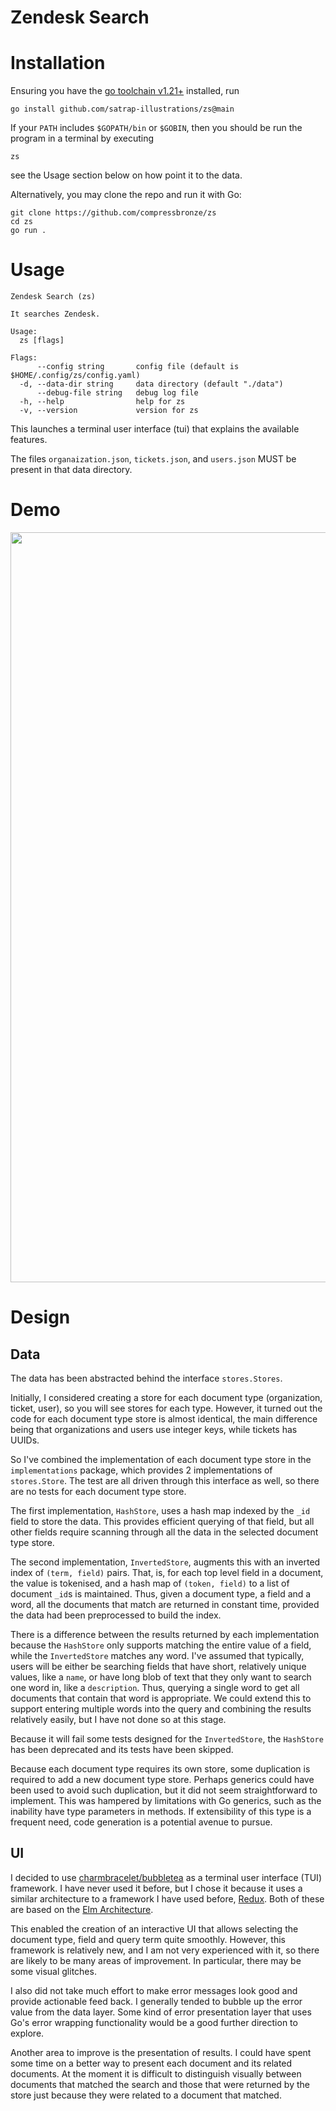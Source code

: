 Zendesk Search
===

# Installation
Ensuring you have the [go toolchain v1.21+](https://go.dev/doc/install) installed, run
```shell
go install github.com/satrap-illustrations/zs@main
```
If your `PATH` includes `$GOPATH/bin` or `$GOBIN`, then you should be run the program in a terminal by executing
```shell
zs
```
see the Usage section below on how point it to the data.

Alternatively, you may clone the repo and run it with Go:
```shell
git clone https://github.com/compressbronze/zs
cd zs
go run .
```

# Usage
```
Zendesk Search (zs)

It searches Zendesk.

Usage:
  zs [flags]

Flags:
      --config string       config file (default is $HOME/.config/zs/config.yaml)
  -d, --data-dir string     data directory (default "./data")
      --debug-file string   debug log file
  -h, --help                help for zs
  -v, --version             version for zs
```
This launches a terminal user interface (tui) that explains the available features.

The files `organaization.json`, `tickets.json`, and `users.json` MUST be present in that data directory.

# Demo
<img width="1200" src="./demo/demo.gif" />

# Design

## Data
The data has been abstracted behind the interface `stores.Stores`.

Initially, I considered creating a store for each document type (organization, ticket, user), so you will see stores for each type.
However, it turned out the code for each document type store is almost identical, the main difference being that organizations and users use integer keys, while tickets has UUIDs.

So I've combined the implementation of each document type store in the `implementations` package, which provides 2 implementations of `stores.Store`.
The test are all driven through this interface as well, so there are no tests for each document type store.

The first implementation, `HashStore`, uses a hash map indexed by the `_id` field to store the data.
This provides efficient querying of that field, but all other fields require scanning through all the data in the selected document type store.

The second implementation, `InvertedStore`, augments this with an inverted index of `(term, field)` pairs. That, is, for each top level field in a document, the value is tokenised, and a hash map of `(token, field)` to a list of document `_id`s is maintained.
Thus, given a document type, a field and a word, all the documents that match are returned in constant time, provided the data had been preprocessed to build the index.

There is a difference between the results returned by each implementation because the `HashStore` only supports matching the entire value of a field, while the `InvertedStore` matches any word.
I've assumed that typically, users will be either be searching fields that have short, relatively unique values, like a `name`, or have long blob of text that they only want to search one word in, like a `description`. Thus, querying a single word to get all documents that contain that word is appropriate.
We could extend this to support entering multiple words into the query and combining the results relatively easily, but I have not done so at this stage.

Because it will fail some tests designed for the `InvertedStore`, the `HashStore` has been deprecated and its tests have been skipped.

Because each document type requires its own store, some duplication is required to add a new document type store.
Perhaps generics could have been used to avoid such duplication, but it did not seem straightforward to implement.
This was hampered by limitations with Go generics, such as the inability have type parameters in methods.
If extensibility of this type is a frequent need, code generation is a potential avenue to pursue.

## UI
I decided to use [charmbracelet/bubbletea](https://github.com/charmbracelet/bubbletea) as a terminal user interface (TUI) framework.
I have never used it before, but I chose it because it uses a similar architecture to a framework I have used before, [Redux](https://redux.js.org/).
Both of these are based on the [Elm Architecture](https://guide.elm-lang.org/architecture/).

This enabled the creation of an interactive UI that allows selecting the document type, field and query term quite smoothly.
However, this framework is relatively new, and I am not very experienced with it, so there are likely to be many areas of improvement.
In particular, there may be some visual glitches.

I also did not take much effort to make error messages look good and provide actionable feed back.
I generally tended to bubble up the error value from the data layer.
Some kind of error presentation layer that uses Go's error wrapping functionality would be a good further direction to explore.

Another area to improve is the presentation of results. I could have spent some time on a better way to present each document and its related documents.
At the moment it is difficult to distinguish visually between documents that matched the search and those that were returned by the store just because they were related to a document that matched.

